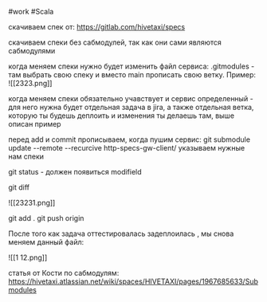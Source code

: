 
#work 
#Scala 

скачиваем спек от: https://gitlab.com/hivetaxi/specs

скачиваем спеки без сабмодулей, так как они сами являются сабмодулями

когда меняем спеки нужно будет изменить файл сервиса:
.gitmodules - там выбрать свою спеку и вместо main прописать свою ветку. Пример:
![[2323.png]]

когда меняем спеки обязательно учавствует и сервис определенный - для него нужна будет отдельная задача в jira, а также отдельная ветка, которую ты будешь деплоить и изменения ты делаешь там, выше описан пример


перед add и commit прописываем, когда пушим сервис:
git submodule update --remote --recurcive http-specs-gw-client/ указываем нужные нам спеки

git status - должен появиться modifield

git diff

![[23231.png]]

git add .
git push origin

После того как задача оттестировалась  задеплоилась , мы снова меняем данный файл:


![[1 12.png]]




статья от Кости по сабмодулям:
https://hivetaxi.atlassian.net/wiki/spaces/HIVETAXI/pages/1967685633/Submodules